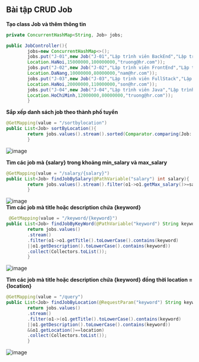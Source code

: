 ## Bài tập CRUD Job

**Tạo class Job và thêm thông tin**

```java
private ConcurrentHashMap<String, Job> jobs;

public JobController(){
        jobs=new ConcurrentHashMap<>();
        jobs.put("J-01",new Job("J-01","Lập trình viên BackEnd","Lập trình viên BackEnd những người đảm nhiệm công việc viết những đoạn code và chương trình để vận hành ứng dụng, website.",
        Location.HaNoi,15000000,100000000,"truong@hr.com"));
        jobs.put("J-02",new Job("J-02","Lập trình viên FrontEnd","Lập trình viên Front end (Front end developer) sẽ chịu trách nhiệm phát triển giao diện bên ngoài của một website dựa vào những bản thiết kế.",
        Location.DaNang,10000000,80000000,"nam@hr.com"));
        jobs.put("J-03",new Job("J-03","Lập trình viên FullStack","Lập trình viên Full-stack là người có thể làm các công việc liên quan tới databases, servers, systems engineering và client work.",
        Location.HaNoi,20000000,110000000,"son@hr.com"));
        jobs.put("J-04",new Job("J-04","Lập trình viên Java","Lập trình viên Java là người phát triển ứng dụng dựa trên ngôn ngữ Java.",
        Location.HoChiMinh,12000000,80000000,"truong@hr.com"));
        }
```  

**Sắp xếp danh sách job theo thành phố tuyển**

```java
@GetMapping(value = "/sortbylocation")
public List<Job> sortByLocation(){
        return jobs.values().stream().sorted(Comparator.comparing(Job::getLocation)).collect(Collectors.toList());
        }
```

![image](https://user-images.githubusercontent.com/95077178/168507484-dd06bd5d-f927-436a-9832-e02d543793a8.png)

**Tìm các job mà {salary} trong khoảng min_salary và max_salary**

```java
@GetMapping(value = "/salary/{salary}")
public List<Job> findJobBySalary(@PathVariable("salary") int salary){
        return jobs.values().stream().filter(o1->o1.getMax_salary()>=salary&&o1.getMin_salary()<=salary).collect(Collectors.toList());
        }
```

![image](https://user-images.githubusercontent.com/95077178/168507637-d95ac488-56bb-409e-b26d-364ec6fb4fdb.png)  
**Tìm các job mà title hoặc description chứa {keyword}**

```java
 @GetMapping(value = "/keyword/{keyword}")
public List<Job> findJobByKeyWord(@PathVariable("keyword") String keyword){
        return jobs.values()
        .stream()
        .filter(o1->o1.getTitle().toLowerCase().contains(keyword)
        ||o1.getDescription().toLowerCase().contains(keyword))
        .collect(Collectors.toList());
        }
```

![image](https://user-images.githubusercontent.com/95077178/168507735-5b8b413f-2e75-40e2-997c-c12aef6d22fc.png)

**Tìm các job mà title hoặc description chứa {keyword} đồng thời location ={location}**

```java
@GetMapping(value = "/query")
public List<Job> findJobByLocation(@RequestParam("keyword") String keyword,@RequestParam("location") Location location){
        return jobs.values()
        .stream()
        .filter(o1->(o1.getTitle().toLowerCase().contains(keyword)
        ||o1.getDescription().toLowerCase().contains(keyword))
        &&o1.getLocation()==location)
        .collect(Collectors.toList());
        }
```  

![image](https://user-images.githubusercontent.com/95077178/168507886-471ea4b2-ebf5-426a-a579-c0489acaa3b7.png)
